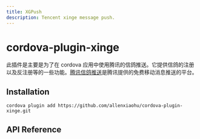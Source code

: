```yaml
---
title: XGPush
description: Tencent xinge message push.
---
```

<!---
# license: Licensed to the Apache Software Foundation (ASF) under one
#         or more contributor license agreements.  See the NOTICE file
#         distributed with this work for additional information
#         regarding copyright ownership.  The ASF licenses this file
#         to you under the Apache License, Version 2.0 (the
#         "License"); you may not use this file except in compliance
#         with the License.  You may obtain a copy of the License at
#
#           http://www.apache.org/licenses/LICENSE-2.0
#
#         Unless required by applicable law or agreed to in writing,
#         software distributed under the License is distributed on an
#         "AS IS" BASIS, WITHOUT WARRANTIES OR CONDITIONS OF ANY
#         KIND, either express or implied.  See the License for the
#         specific language governing permissions and limitations
#         under the License.
-->

# cordova-plugin-xinge

此插件是主要是为了在 cordova 应用中使用腾讯的信鸽推送。它提供信鸽的注册以及反注册等的一些功能。[腾讯信鸽推送](http://xg.qq.com/)是腾讯提供的免费移动消息推送的平台。

## Installation

    cordova plugin add https://github.com/allenxiaohu/cordova-plugin-xinge.git

## API Reference 

